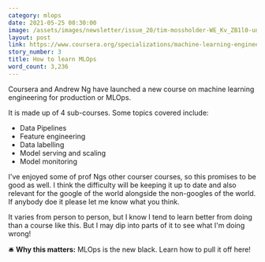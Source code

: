```yaml
---
category: mlops
date: 2021-05-25 08:30:00
image: /assets/images/newsletter/issue_20/tim-mossholder-WE_Kv_ZB1l0-unsplash.jpeg
layout: post
link: https://www.coursera.org/specializations/machine-learning-engineering-for-production-mlops
story_number: 3
title: How to learn MLOps
word_count: 3,236
---
```


Coursera and Andrew Ng have launched a new course on machine learning engineering for production or MLOps.

It is made up of 4 sub-courses. Some topics covered include:

 - Data Pipelines
 - Feature engineering
 - Data labelling
 - Model serving and scaling
 - Model monitoring

I've enjoyed some of prof Ngs other courser courses, so this promises to be good as well. I think the difficulty will be keeping it up to date and also relevant for the google of the world alongside the non-googles of the world. If anybody doe it please let me know what you think.

It varies from person to person, but I know I tend to learn better from doing than a course like this. But I may dip into parts of it to see what I'm doing wrong!

🛎️ **Why this matters:** MLOps is the new black. Learn how to pull it off here!

